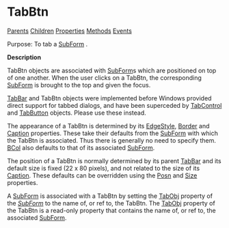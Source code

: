 




<h1 class="heading"><span class="name">TabBtn</span></h1>

[Parents](../ParentLists/TabBtn.htm) [Children](../ChildLists/TabBtn.htm) [Properties](../PropLists/TabBtn.htm) [Methods](../MethodLists/TabBtn.htm) [Events](../EventLists/TabBtn.htm)


Purpose: To tab a [SubForm](subform.md) .


**Description**


TabBtn objects are associated with [SubForm](subform.md)s which are positioned on top of one another. When the user clicks on a TabBtn, the corresponding [SubForm](subform.md) is brought to the top and given the focus.



[TabBar](tabbar.md) and TabBtn objects were implemented before Windows provided direct support for tabbed dialogs, and have been superceded by [TabControl](tabcontrol.md) and [TabButton](tabbutton.md) objects. Please use these instead.


The appearance of a TabBtn is determined by its [EdgeStyle](./edgestyle.md), [Border](./border.md) and [Caption](./caption.md) properties. These take their defaults from the [SubForm](subform.md) with which the TabBtn is associated. Thus there is generally no need to specify them. [BCol](./bcol.md) also defaults to that of its associated [SubForm](subform.md).


The position of a TabBtn is normally determined by its parent [TabBar](tabbar.md) and its default size is fixed (22 x 80 pixels), and not related to the size of its [Caption](./caption.md). These defaults can be overridden using the [Posn](./posn.md) and [Size](./size.md) properties.


A [SubForm](subform.md) is associated with a TabBtn by setting the [TabObj](./tabobj.md) property of the [*SubForm*](subform.md) to the name of, or ref to, the TabBtn. The [TabObj](./tabobj.md) property of the TabBtn is a read-only property that contains the name of, or ref to, the associated [SubForm](subform.md).


